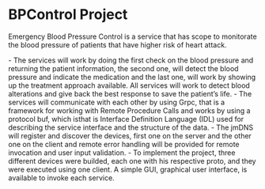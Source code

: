 # BPControl Project
<p>Emergency Blood Pressure Control is a service that has scope to monitorate the blood pressure of patients that have higher risk of heart attack. </p>
- The services will work by doing the first check on the blood pressure and returning the patient information, the second one, will detect the blood pressure and indicate the medication and the last one, will work by showing up the treatment approach available. All services will work to detect blood alterations and give back the best response to save the patient’s life. 
- The services will communicate with each other by using Grpc, that is a framework for working with Remote Procedure Calls and works by using a protocol buf, which isthat is Interface Definition Language (IDL) used for describing the service interface and the structure of the data.
- The jmDNS will register and discover the devices, first one on the server and the other one on the client and remote error handling will be provided for remote invocation and user input validation. 
- To implement the project, three different devices were builded, each one with his respective proto, and they were executed using one client. A simple GUI, graphical user interface, is available to invoke each service. 
